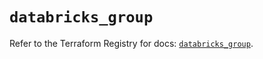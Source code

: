 # `databricks_group`

Refer to the Terraform Registry for docs: [`databricks_group`](https://registry.terraform.io/providers/databricks/databricks/1.85.0/docs/resources/group).
